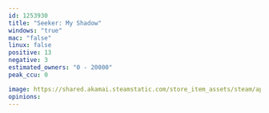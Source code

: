 ```yaml
---
id: 1253930
title: "Seeker: My Shadow"
windows: "true"
mac: "false"
linux: false
positive: 13
negative: 3
estimated_owners: "0 - 20000"
peak_ccu: 0

image: https://shared.akamai.steamstatic.com/store_item_assets/steam/apps/1253930/header.jpg?t=1672174137
opinions:
---
```

